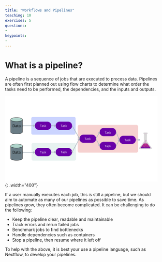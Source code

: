 ```yaml
---
title: "Workflows and Pipelines"
teaching: 10
exercises: 5
questions:
-
keypoints:
-
---
```


<!-- Talk about how much of the work that we do for research can be thought of in terms of a workflow or pipeline, how this can be visualised as a flowchart, and how we break things into blocks of work to be done, information/data that is passed between the blocks, and some optional flow control. -->

<!-- Get people thinking about how data move through this workflow (a data driven workflow). -->

<!-- Do a small exercise where people take some of their own work and map out a basic workflow, defining the tasks and what data flows between them -->
# What is a pipeline?
A pipeline is a sequence of jobs that are executed to process data.
Pipelines are often first planned out using flow charts to determine what order the tasks need to be performed, the dependencies, and the inputs and outputs.

![pipeline_initial](../fig/pipeline_initial.png){: .width="400"}

If a user manually executes each job, this is still a pipeline, but we should aim to automate as many of our pipelines as possible to save time.
As pipelines grow, they often become complicated. It can be challenging to do the following:
- Keep the pipeline clear, readable and maintainable
- Track errors and rerun failed jobs
- Benchmark jobs to find bottlenecks
- Handle dependencies such as containers
- Stop a pipeline, then resume where it left off

To help with the above, it is best your use a pipeline language, such as Nextflow, to develop your pipelines.
